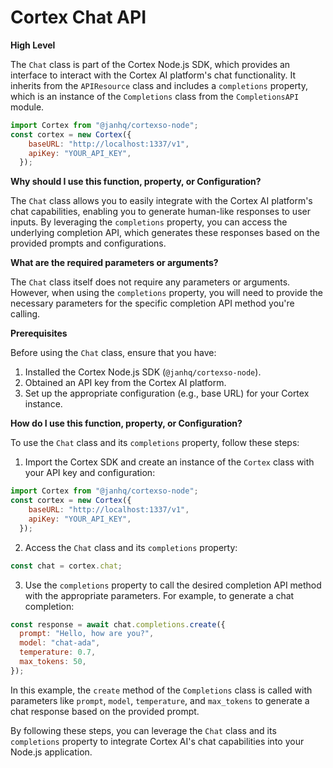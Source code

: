 
  
  # **Cortex Chat API**

**High Level**

The `Chat` class is part of the Cortex Node.js SDK, which provides an interface to interact with the Cortex AI platform's chat functionality. It inherits from the `APIResource` class and includes a `completions` property, which is an instance of the `Completions` class from the `CompletionsAPI` module.

```javascript
import Cortex from "@janhq/cortexso-node";
const cortex = new Cortex({
    baseURL: "http://localhost:1337/v1",
    apiKey: "YOUR_API_KEY",
  });
```

**Why should I use this function, property, or Configuration?**

The `Chat` class allows you to easily integrate with the Cortex AI platform's chat capabilities, enabling you to generate human-like responses to user inputs. By leveraging the `completions` property, you can access the underlying completion API, which generates these responses based on the provided prompts and configurations.

**What are the required parameters or arguments?**

The `Chat` class itself does not require any parameters or arguments. However, when using the `completions` property, you will need to provide the necessary parameters for the specific completion API method you're calling.

**Prerequisites**

Before using the `Chat` class, ensure that you have:

1. Installed the Cortex Node.js SDK (`@janhq/cortexso-node`).
2. Obtained an API key from the Cortex AI platform.
3. Set up the appropriate configuration (e.g., base URL) for your Cortex instance.

**How do I use this function, property, or Configuration?**

To use the `Chat` class and its `completions` property, follow these steps:

1. Import the Cortex SDK and create an instance of the `Cortex` class with your API key and configuration:

```javascript
import Cortex from "@janhq/cortexso-node";
const cortex = new Cortex({
    baseURL: "http://localhost:1337/v1",
    apiKey: "YOUR_API_KEY",
  });
```

2. Access the `Chat` class and its `completions` property:

```javascript
const chat = cortex.chat;
```

3. Use the `completions` property to call the desired completion API method with the appropriate parameters. For example, to generate a chat completion:

```javascript
const response = await chat.completions.create({
  prompt: "Hello, how are you?",
  model: "chat-ada",
  temperature: 0.7,
  max_tokens: 50,
});
```

In this example, the `create` method of the `Completions` class is called with parameters like `prompt`, `model`, `temperature`, and `max_tokens` to generate a chat response based on the provided prompt.

By following these steps, you can leverage the `Chat` class and its `completions` property to integrate Cortex AI's chat capabilities into your Node.js application.
  
  